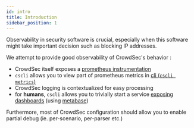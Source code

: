 ```yaml
---
id: intro
title: Introduction
sidebar_position: 1
---
```


Observability in security software is crucial, especially when this software might take important decision such as blocking IP addresses.

We attempt to provide good observability of CrowdSec's behavior :

 - CrowdSec itself exposes a [prometheus instrumentation](/Crowdsec/v1/observability/prometheus/)
 - `cscli` allows you to view part of prometheus metrics in [cli (`cscli metrics`)](cscli)
 - CrowdSec logging is contextualized for easy processing
 - for **humans**, `cscli` allows you to trivially start a service [exposing dashboards](/Crowdsec/v1/observability/dashboard/) (using [metabase](https://www.metabase.com/))

Furthermore, most of CrowdSec configuration should allow you to enable partial debug (ie. per-scenario, per-parser etc.)

